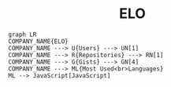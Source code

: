 <h1 align="center">ELO</h1>

```mermaid
graph LR
COMPANY_NAME{ELO}
COMPANY_NAME ---> U{Users} ---> UN[1]
COMPANY_NAME ---> R{Repositories} ---> RN[1]
COMPANY_NAME ---> G{Gists} ---> GN[4]
COMPANY_NAME ---> ML{Most Used<br>Languages}
ML --> JavaScript[JavaScript]
```
